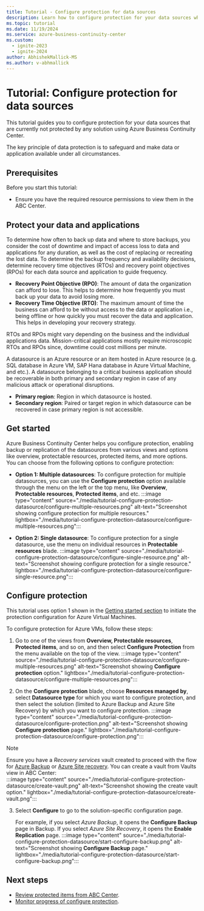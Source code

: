 ```yaml
---
title: Tutorial - Configure protection for data sources
description: Learn how to configure protection for your data sources which are currently not protected by any solution using Azure Business Continuity Center.
ms.topic: tutorial
ms.date: 11/19/2024
ms.service: azure-business-continuity-center
ms.custom:
  - ignite-2023
  - ignite-2024
author: AbhishekMallick-MS
ms.author: v-abhmallick
---
```


# Tutorial: Configure protection for data sources 

This tutorial guides you to configure protection for your data sources that are currently not protected by any solution using Azure Business Continuity Center. 

The key principle of data protection is to safeguard and make data or application available under all circumstances.

## Prerequisites

Before you start this tutorial:

- Ensure you have the required resource permissions to view them in the ABC Center.

## Protect your data and applications

To determine how often to back up data and where to store backups, you consider the cost of downtime and impact of access loss to data and applications for any duration, as well as the cost of replacing or recreating the lost data. To determine the backup frequency and availability decisions, determine recovery time objectives (RTOs) and recovery point objectives (RPOs) for each data source and application to guide frequency.

- **Recovery Point Objective (RPO)**: The amount of data the organization can afford to lose. This helps to determine how frequently you must back up your data to avoid losing more.
- **Recovery Time Objective (RTO)**:  The maximum amount of time the business can afford to be without access to the data or application i.e., being offline or how quickly you must recover the data and application. This helps in developing your recovery strategy.

RTOs and RPOs might vary depending on the business and the individual applications data. Mission-critical applications mostly require microscopic RTOs and RPOs since, downtime could cost millions per minute.

A datasource is an Azure resource or an item hosted in Azure resource (e.g. SQL database in Azure VM, SAP Hana database in Azure Virtual Machine, and etc.). A datasource belonging to a critical business application should be recoverable in both primary and secondary region in case of any malicious attack or operational disruptions. 

- **Primary region**: Region in which datasource is hosted.
- **Secondary region**: Paired or target region in which datasource can be recovered in case primary region is not accessible.


## Get started

Azure Business Continuity Center helps you configure protection, enabling backup or replication of the datasources from various views and options like overview, protectable resources, protected items, and more options. You can choose from the following options to configure protection:

- **Option 1: Multiple datasources**: To configure protection for multiple datasources, you can use the **Configure protection** option available through the menu on the left or the top menu, like **Overview**, **Protectable resources**, **Protected items**, and etc. 
    :::image type="content" source="./media/tutorial-configure-protection-datasource/configure-multiple-resources.png" alt-text="Screenshot showing configure protection for multiple resources." lightbox="./media/tutorial-configure-protection-datasource/configure-multiple-resources.png":::
 
- **Option 2: Single datasource**: To configure protection for a single datasource, use the menu on individual resources in **Protectable resources** blade. 
    :::image type="content" source="./media/tutorial-configure-protection-datasource/configure-single-resource.png" alt-text="Screenshot showing configure protection for a single resource." lightbox="./media/tutorial-configure-protection-datasource/configure-single-resource.png":::
 

## Configure protection

This tutorial uses option 1 shown in the [Getting started section](#get-started) to initiate the protection configuration for Azure Virtual Machines.

To configure protection for Azure VMs, follow these steps:


1. Go to one of the views from **Overview, Protectable resources**, **Protected items**, and so on, and then select **Configure Protection** from the menu available on the top of the view.
    :::image type="content" source="./media/tutorial-configure-protection-datasource/configure-multiple-resources.png" alt-text="Screenshot showing **Configure protection** option." lightbox="./media/tutorial-configure-protection-datasource/configure-multiple-resources.png":::

2. On the **Configure protection** blade, choose **Resources managed by**, select **Datasource type** for which you want to configure protection, and then select the solution (limited to Azure Backup and Azure Site Recovery) by which you want to configure protection.
    :::image type="content" source="./media/tutorial-configure-protection-datasource/configure-protection.png" alt-text="Screenshot showing **Configure protection** page." lightbox="./media/tutorial-configure-protection-datasource/configure-protection.png":::

> [!NOTE]
> Ensure you have a *Recovery services* vault created to proceed with the flow for [Azure Backup](../backup/backup-overview.md) or [Azure Site recovery](../site-recovery/site-recovery-overview.md). You can create a vault from Vaults view in ABC Center: <br>
>       :::image type="content" source="./media/tutorial-configure-protection-datasource/create-vault.png" alt-text="Screenshot showing the create vault option." lightbox="./media/tutorial-configure-protection-datasource/create-vault.png":::

 
3. Select **Configure** to go to the solution-specific configuration page. 

   For example, if you select *Azure Backup*, it opens the **Configure Backup** page in Backup. If you select *Azure Site Recovery*, it opens the **Enable Replication** page. 
    :::image type="content" source="./media/tutorial-configure-protection-datasource/start-configure-backup.png" alt-text="Screenshot showing **Configure Backup** page." lightbox="./media/tutorial-configure-protection-datasource/start-configure-backup.png":::
 
## Next steps

- [Review protected items from ABC Center](./tutorial-view-protectable-resources.md).
- [Monitor progress of configure protection](./tutorial-monitor-protection-summary.md).

